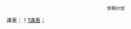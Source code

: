                                          学期计划
课表：！[1课表](https://github.com/ruanxiaoze/All-StudyImoocDemo/blob/master/Demo%202016-3-1/image/课表.jpg)；